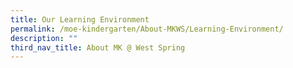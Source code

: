 ```yaml
---
title: Our Learning Environment
permalink: /moe-kindergarten/About-MKWS/Learning-Environment/
description: ""
third_nav_title: About MK @ West Spring
---
```




